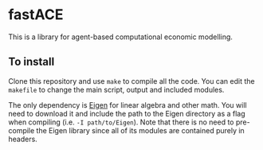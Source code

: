 # fastACE

This is a library for agent-based computational economic modelling.

## To install

Clone this repository and use `make` to compile all the code. You can edit the `makefile` to change the main script, output and included modules.

The only dependency is [Eigen](https://eigen.tuxfamily.org/) for linear algebra and other math. You will need to download it and include the path to the Eigen directory as a flag when compiling (i.e. `-I path/to/Eigen`). Note that there is no need to pre-compile the Eigen library since all of its modules are contained purely in headers.
